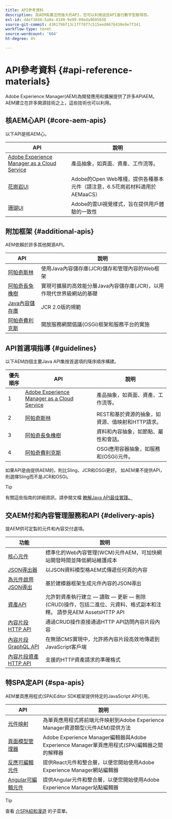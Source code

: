 ```yaml
---
title: API參考資料
description: 具AEM有廣泛而強大的API，您可以利用這些API進行數字型驗項目。
exl-id: d4ef3040-5a0a-4149-9e99-09eda9605038
source-git-commit: 430179bf13c1fff077c515eed0676430e9e7f341
workflow-type: tm+mt
source-wordcount: '664'
ht-degree: 4%

---
```


# API參考資料 {#api-reference-materials}

Adobe Experience Manager(AEM)為開發應用和擴展提供了許多APIAEM。 AEM建立在許多開源技術之上，這些技術也可以利用。

## 核AEM心API {#core-aem-apis}

以下API是核AEM心。

| API | 說明 |
|---|---|
| [Adobe Experience Manager as a Cloud Service ](https://www.adobe.io/experience-manager/reference-materials/cloud-service/javadoc/index.html) | 產品抽象，如頁面、資產、工作流等。 |
| [花崗岩UI](https://helpx.adobe.com/experience-manager/6-5/sites/developing/using/reference-materials/granite-ui/api/jcr_root/libs/granite/ui/index.html#) | Adobe的Open Web堆棧，提供各種基本元件（請注意，6.5花崗岩材料適用於AEMaaCS） |
| [珊瑚UI](https://opensource.adobe.com/coral-spectrum/documentation/) | Adobe的雲UI視覺樣式，旨在提供用戶體驗的一致性 |

<!---
|Editor core JavaScript API reference|Provides all the base objects and concepts to support authoring of content resources|
--->

## 附加框架 {#additional-apis}

AEM依賴於許多其他開源API。

| API | 說明 |
|---|---|
| [阿帕奇斯林](https://sling.apache.org/apidocs/sling11/) | 使用Java內容儲存庫(JCR)儲存和管理內容的Web框架 |
| [阿帕奇長兔橡樹](https://jackrabbit.apache.org/oak/docs/oak_api/overview.html) | 實現可擴展的高效能分層Java內容儲存庫(JCR)，以用作現代世界級網站的基礎 |
| [Java內容儲存庫](https://www.adobe.io/experience-manager/reference-materials/spec/javax.jcr/javadocs/jcr-2.0/index.html) | JCR 2.0版的規範 |
| [阿帕奇費利克斯](https://felix.apache.org) | 開放服務網關倡議(OSGi)框架和服務平台的實施 |

## API首選項指導 {#guidelines}

以下AEM四個主要Java API集按首選項的降序順序構建。

| 優先順序 | API | 說明 |
|---|---|---|
| 1 | [Adobe Experience Manager as a Cloud Service ](https://www.adobe.io/experience-manager/reference-materials/cloud-service/javadoc/index.html) | 產品抽象，如頁面、資產、工作流等。 |
| 2 | [阿帕奇斯林](https://sling.apache.org/apidocs/sling11/) | REST和基於資源的抽象，如資源、值映射和HTTP請求。 |
| 3 | [阿帕奇長兔橡樹](https://jackrabbit.apache.org/oak/docs/oak_api/overview.html) | 資料和內容抽象，如節點、屬性和會話。 |
| 4 | [阿帕奇費利克斯](https://felix.apache.org/) | OSGi應用容器抽象，如服務和(OSGi)元件。 |

如果API是由提供AEM的，則比Sling、JCR和OSGi更好。 如AEM果不提供API，則選擇Sling而不是JCR和OSGi。

>[!TIP]
>
>有關這些指南的詳細資訊，請參閱文檔 [瞭解Java API最佳實踐。](https://experienceleague.adobe.com/docs/experience-manager-learn/foundation/development/understand-java-api-best-practices.html)

## 交AEM付和內容管理服務和API {#delivery-apis}

提AEM供可定製的元件和內容交付選項。

| 功能 | 說明 |
|---|---|
| [核心元件](https://experienceleague.adobe.com/docs/experience-manager-core-components/using/introduction.html) | 標準化的Web內容管理(WCM)元件AEM，可加快網站開發時間並降低網站維護成本 |
| [JSON導出器](/help/implementing/developing/components/json-exporter.md) | 以JSON資料模型格AEM式傳遞任何頁的內容 |
| [為元件啟用JSON導出](/help/implementing/developing/components/enabling-json-exporter.md) | 基於建模器框架生成元件內容的JSON導出 |
| [資產API](/help/assets/mac-api-assets.md) | 允許對資產執行建立 — 讀取 — 更新 — 刪除(CRUD)操作，包括二進位、元資料、格式副本和注釋。 請參見AEM AssetsHTTP API |
| [內容片段HTTP API](/help/assets/content-fragments/assets-api-content-fragments.md) | 通過CRUD操作直接通過HTTP API訪問內容片段內容 |
| [內容片段GraphQL API](/help/headless/graphql-api/content-fragments.md) | 在無頭CMS實現中，允許將內容片段高效地傳遞到JavaScript客戶端 |
| [內容片段資產HTTP API](https://experienceleague.adobe.com/docs/experience-manager-cloud-service/assets/admin/mac-api-assets.html) | 支援的HTTP資產請求的準確格式 |

## 特SPA定API {#spa-apis}

AEM單頁應用程式(SPA)Editor SDK框架提供特定的JavaScript API引用。

| API | 說明 |
|---|---|
| [元件映射](https://www.npmjs.com/package/@adobe/aem-spa-component-mapping) | 為單頁應用程式將前端元件映射到Adobe Experience Manager資源類型(元件AEM)提供方法 |
| [頁面模型管理器](https://www.npmjs.com/package/@adobe/aem-spa-page-model-manager) | Adobe Experience Manager編輯器與Adobe Experience Manager單頁應用程式(SPA)編輯器之間的解釋器 |
| [反應可編輯元件](https://www.npmjs.com/package/@adobe/aem-react-editable-components) | 提供React元件和整合層，以便您開始使用Adobe Experience Manager網站編輯器 |
| [Angular可編輯元件](https://www.npmjs.com/package/@adobe/aem-angular-editable-components) | 提供Angular元件和整合層，以便您開始使用Adobe Experience Manager站點編輯器 |

>[!TIP]
>
>查看 [介SPA紹和漫遊](/help/implementing/developing/hybrid/introduction.md) 的子菜單。
